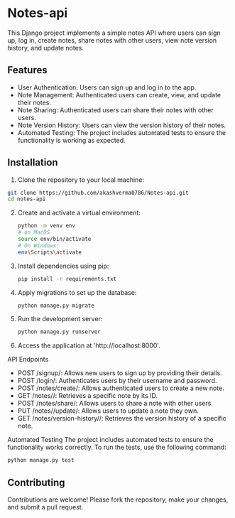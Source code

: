 # Notes-api
This Django project implements a simple notes API where users can sign up, log in, create notes, share notes with other users, view note version history, and update notes.

## Features

- User Authentication: Users can sign up and log in to the app.
- Note Management: Authenticated users can create, view, and update their notes.
- Note Sharing: Authenticated users can share their notes with other users.
- Note Version History: Users can view the version history of their notes.
- Automated Testing: The project includes automated tests to ensure the functionality is working as expected.

## Installation

1. Clone the repository to your local machine:

  ```bash
  git clone https://github.com/akashverma0786/Notes-api.git
  cd notes-api
  ```


2. Create and activate a virtual environment:
   ```bash
   python -m venv env
   # on MacOS
   source env/bin/activate
   # On Windows:
   env\Scripts\activate
   ```

   
4. Install dependencies using pip:
    ```bash
    pip install -r requirements.txt
    ```

    
6. Apply migrations to set up the database:
   ```bash
   python manage.py migrate
   ```

   
8. Run the development server:
   ```bash
   python manage.py runserver
   ```

   
9. Access the application at 'http://localhost:8000'.


API Endpoints
- POST /signup/: Allows new users to sign up by providing their details.
- POST /login/: Authenticates users by their username and password.
- POST /notes/create/: Allows authenticated users to create a new note.
- GET /notes/<id>/: Retrieves a specific note by its ID.
- POST /notes/share/: Allows users to share a note with other users.
- PUT /notes/<id>/update/: Allows users to update a note they own.
- GET /notes/version-history/<id>/: Retrieves the version history of a specific note.

Automated Testing
The project includes automated tests to ensure the functionality works correctly. To run the tests, use the following command:
```bash
python manage.py test
```
## Contributing
Contributions are welcome! Please fork the repository, make your changes, and submit a pull request.

